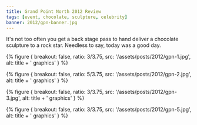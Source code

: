 ```yaml
---
title: Grand Point North 2012 Review
tags: [event, chocolate, sculpture, celebrity]
banner: 2012/gpn-banner.jpg
---
```


It's not too often you get a back stage pass to hand deliver a chocolate sculpture to a rock star. Needless to say, today was a good day.

{% figure {
    breakout: false,
    ratio: 3/3.75,
    src: '/assets/posts/2012/gpn-1.jpg',
    alt: title + ' graphics'
} %}

{% figure {
    breakout: false,
    ratio: 5/3.75,
    src: '/assets/posts/2012/gpn-2.jpg',
    alt: title + ' graphics'
} %}

{% figure {
    breakout: false,
    ratio: 3/3.75,
    src: '/assets/posts/2012/gpn-3.jpg',
    alt: title + ' graphics'
} %}

{% figure {
    breakout: false,
    ratio: 3/3.75,
    src: '/assets/posts/2012/gpn-5.jpg',
    alt: title + ' graphics'
} %}

